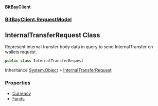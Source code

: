 #### [BitBayClient](./index.md 'index')
### [BitBayClient.RequestModel](./BitBayClient-RequestModel.md 'BitBayClient.RequestModel')
## InternalTransferRequest Class
Represent internal transfer body data in query to send InternalTransfer on wallets request.  
```csharp
public class InternalTransferRequest
```
Inheritance [System.Object](https://docs.microsoft.com/en-us/dotnet/api/System.Object 'System.Object') &gt; [InternalTransferRequest](./BitBayClient-RequestModel-InternalTransferRequest.md 'BitBayClient.RequestModel.InternalTransferRequest')  
### Properties
- [Currency](./BitBayClient-RequestModel-InternalTransferRequest-Currency.md 'BitBayClient.RequestModel.InternalTransferRequest.Currency')
- [Funds](./BitBayClient-RequestModel-InternalTransferRequest-Funds.md 'BitBayClient.RequestModel.InternalTransferRequest.Funds')
